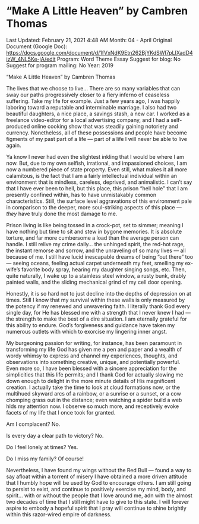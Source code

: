 # “Make A Little Heaven” by Cambren Thomas

Last Updated: February 21, 2021 4:48 AM
Month: 04 - April
Original Document (Google Doc): https://docs.google.com/document/d/1fVxNdK9Etn262BjYKdSWI7pLIXadD4izW_4NL5Ke-jA/edit
Program: Word Theme Essay
Suggest for blog: No
Suggest for program mailing: No
Year: 2019

“Make A Little Heaven” by Cambren Thomas

The lives that we choose to live… There are so many variables that can sway our paths progressively closer to a fiery inferno of ceaseless suffering. Take my life for example. Just a few years ago, I was happily laboring toward a reputable and interminable marriage. I also had two beautiful daughters, a nice place, a savings stash, a new car. I worked as a freelance video-editor for a local advertising company, and I had a self-produced online cooking show that was steadily gaining notoriety and currency. Nonetheless, all of these possessions and people have become figments of my past part of a life — part of a life I will never be able to live again.

Ya know I never had even the slightest inkling that I would be where I am now. But, due to my own selfish, irrational, and impassioned choices, I am now a numbered piece of state property. Even still, what makes it all more calamitous, is the fact that I am a fairly intellectual individual within an environment that is mindless, careless, deprived, and animalistic. I can’t say that I have ever been to hell, but this place, this prison “hell hole” that I am presently confined within, has to have unmistakably common characteristics. Still, the surface level aggravations of this environment pale in comparison to the deeper, more soul-striking aspects of this place — *they* have truly done the most damage to me.

Prison living is like being tossed in a crock-pot, set to simmer; meaning I have nothing but time to sit and stew in bygone memories. It is absolute torture, and far more cumbersome a load than the average person can handle. I still relive my crime daily… the unhinged spirit, the red-hot rage, the instant remorse and sorrow, and the unraveling of so many lives — all because of me. I still have lucid inescapable dreams of being “out there” too — seeing oceans, feeling actual carpet underneath my feet, smelling my ex-wife’s favorite body spray, hearing my daughter singing songs, etc. Then, quite naturally, I wake up to a stainless steel window, a rusty bunk, drably painted walls, and the sliding mechanical grind of my cell door opening.

Honestly, it is so hard not to just decline into the depths of depression on at times. Still I know that my survival within these walls is only measured by the potency if my renewed and unwavering faith. I literally thank God every single day, for He has blessed me with a strength that I never knew I had — the strength to make the best of a dire situation. I am eternally grateful for this ability to endure. God’s forgiveness and guidance have taken my numerous outlets with which to exorcise my lingering inner angst.

My burgeoning passion for writing, for instance, has been paramount in transforming my life God has given me a pen and paper and a wealth of wordy whimsy to express and channel my experiences, thoughts, and observations into something creative, unique, and potentially powerful. Even more so, I have been blessed with a sincere appreciation for the simplicities that this life permits; and I thank God for actually slowing me down enough to delight in the more minute details of His magnificent creation. I actually take the time to look at cloud formations now, or the multihued skyward arcs of a rainbow, or a sunrise or a sunset, or a cow chomping grass out in the distance; even watching a spider build a web hlds my attention now. I observe so much more, and receptively evoke facets of my life that I once took for granted.

Am I complacent? No.

Is every day a clear path to victory? No.

Do I feel lonely at times? Yes.

Do I miss my family? Of course!

Nevertheless, I have found my wings without the Red Bull — found a way to say afloat within a torrent of misery I have obtained a more driven attitude that I humbly hope will be used by God to encourage others. I am still going to persist to exist, and continue to positively exercise my mind, body, and spirit… with or without the people that I love around me, adn with the almost two decades of time that I still might have to give to this state. I will forever aspire to embody a hopeful spirit that I pray will continue to shine brightly within this razor-wired empire of darkness.